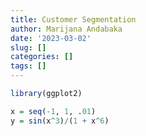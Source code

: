 ```yaml
---
title: Customer Segmentation
author: Marijana Andabaka
date: '2023-03-02'
slug: []
categories: []
tags: []
---
```



```r
library(ggplot2)

x = seq(-1, 1, .01)
y = sin(x^3)/(1 + x^6)
```
